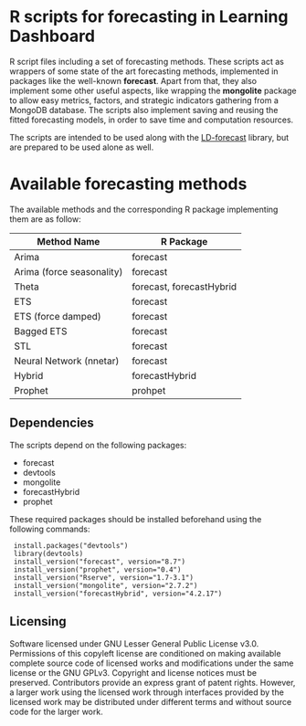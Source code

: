 # R scripts for forecasting in Learning Dashboard

R script files including a set of forecasting methods. These scripts act as wrappers of some state of the art forecasting methods, implemented in packages like the well-known **forecast**. Apart from that, they also implement some other useful aspects, like wrapping the **mongolite** package to allow easy metrics, factors, and strategic indicators gathering from a MongoDB database. The scripts also implement saving and reusing the fitted forecasting models, in order to save time and computation resources.

The scripts are intended to be used along with the [LD-forecast](https://github.com/Learning-Dashboard/LD-forecast) library, but are prepared to be used alone as well.


# Available forecasting methods

The available methods and the corresponding R package implementing them are as follow:

| Method Name | R Package |
| -------------------- | --------------------------------|
| Arima | forecast |
| Arima (force seasonality) | forecast |
| Theta | forecast, forecastHybrid |
| ETS | forecast |
| ETS (force damped) | forecast |
| Bagged ETS | forecast |
| STL | forecast |
| Neural Network (nnetar)| forecast |
| Hybrid | forecastHybrid |
| Prophet | prohpet |


## Dependencies

The scripts depend on the following packages:

 - forecast
 - devtools
 - mongolite
 - forecastHybrid
 - prophet

These required packages should be installed beforehand using the following commands:

     install.packages("devtools")
     library(devtools)
     install_version("forecast", version="8.7")
     install_version("prophet", version="0.4")
     install_version("Rserve", version="1.7-3.1")
     install_version("mongolite", version="2.7.2")
     install_version("forecastHybrid", version="4.2.17")
    
## Licensing
Software licensed under GNU Lesser General Public License v3.0. Permissions of this copyleft license are conditioned on making available complete source code of licensed works and modifications under the same license or the GNU GPLv3. Copyright and license notices must be preserved. Contributors provide an express grant of patent rights. However, a larger work using the licensed work through interfaces provided by the licensed work may be distributed under different terms and without source code for the larger work.
    
